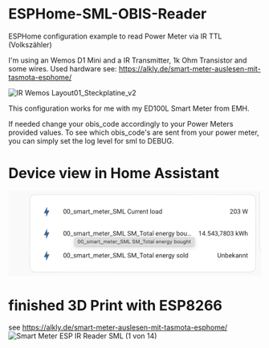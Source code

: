 # ESPHome-SML-OBIS-Reader
ESPHome configuration example to read Power Meter via IR TTL (Volkszähler)

I'm using an Wemos D1 Mini and a IR Transmitter, 1k Ohm Transistor and some wires. 
Used hardware see: 
https://alkly.de/smart-meter-auslesen-mit-tasmota-esphome/


![IR Wemos Layout01_Steckplatine_v2](https://github.com/thealkly/ESPHome-SML-IR-LED/assets/106326904/2ab79337-e14b-4363-851a-44883b884dd9)

This configuration works for me with my ED100L Smart Meter from EMH.

If needed change your obis_code accordingly to your Power Meters provided values.
To see which obis_code's are sent from your power meter, you can simply set the log level for sml to DEBUG.


# Device view in Home Assistant
![Screenshot](docs/SmartMeterOBIS.png)
# finished 3D Print with ESP8266 
see https://alkly.de/smart-meter-auslesen-mit-tasmota-esphome/
![Smart Meter ESP IR Reader SML (1 von 14)](https://github.com/thealkly/ESPHome-SML-IR-LED/assets/106326904/06cf5cab-7881-4151-809d-4e024cc1a260)
